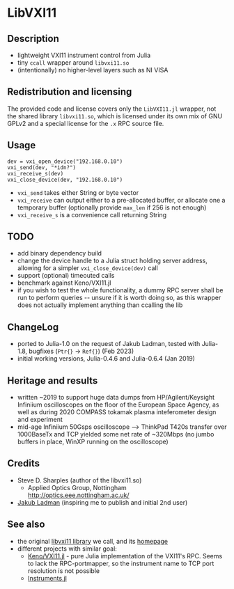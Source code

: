 # LibVXI11

## Description
- lightweight VXI11 instrument control from Julia
- tiny `ccall` wrapper around `libvxi11.so`
- (intentionally) no higher-level layers such as NI VISA

## Redistribution and licensing
The provided code and license covers only the `LibVXI11.jl` wrapper, not the shared library `libvxi11.so`, which is licensed under its own mix of GNU GPLv2 and a special license for the `.x` RPC source file.

## Usage
```
dev = vxi_open_device("192.168.0.10")
vxi_send(dev, "*idn?")
vxi_receive_s(dev)
vxi_close_device(dev, "192.168.0.10")
```
- `vxi_send` takes either String or byte vector
- `vxi_receive` can output either to a pre-allocated buffer, or allocate one a temporary buffer (optionally provide `max_len` if 256 is not enough)
- `vxi_receive_s` is a convenience call returning String

## TODO
- add binary dependency build
- change the device handle to a Julia struct holding server address, allowing for a simpler `vxi_close_device(dev)` call
- support (optional) timeouted calls
- benchmark against Keno/VXI11.jl
- if you wish to test the whole functionality, a dummy RPC server shall be run to perform queries -- unsure if it is worth doing so, as this wrapper does not actually implement anything than ccalling the lib

## ChangeLog
- ported to Julia-1.0 on the request of Jakub Ladman, tested with Julia-1.8, bugfixes (`Ptr{}` -> `Ref{}`) (Feb 2023)
- initial working versions, Julia-0.4.6 and Julia-0.6.4 (Jan 2019)

## Heritage and results
- written ~2019 to support huge data dumps from HP/Agilent/Keysight Infiniium oscilloscopes on the floor of the European Space Agency, as well as during 2020 COMPASS tokamak plasma inteferometer design and experiment
- mid-age Infiniium 50Gsps oscilloscope --> ThinkPad T420s transfer over 1000BaseTx and TCP yielded some net rate of ~320Mbps (no jumbo buffers in place, WinXP running on the oscilloscope)

## Credits
- Steve D. Sharples (author of the libvxi11.so)
  - Applied Optics Group, Nottingham http://optics.eee.nottingham.ac.uk/
- [Jakub Ladman](https://github.com/ladmanj) (inspiring me to publish and initial 2nd user)

## See also
- the original [libvxi11 library](https://github.com/ladmanj) we call, and its [homepage](http://optics.eee.nottingham.ac.uk/vxi11/)
- different projects with similar goal:
    * [Keno/VXI11.jl](https://github.com/Keno/VXI11.jl) - pure Julia implementation of the VXI11's RPC. Seems to lack the RPC-portmapper, so the instrument name to TCP port resolution is not possible
    * [Instruments.jl](https://instrumentsjl.readthedocs.io/)

